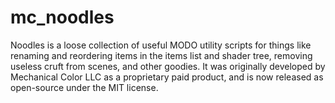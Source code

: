 # mc_noodles

Noodles is a loose collection of useful MODO utility scripts for things like renaming and reordering items in the items list and shader tree, removing useless cruft from scenes, and other goodies. It was originally developed by Mechanical Color LLC as a proprietary paid product, and is now released as open-source under the MIT license.
